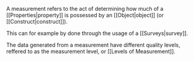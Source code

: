 A measurement refers to the act of determining how much of a [[Properties|property]] is possessed by an [[Object|object]] (or [[Construct|construct]]).

This can for example by done through the usage of a [[Surveys|survey]].

The data generated from a measurement have different quality levels, reffered to as the measurement level, or [[Levels of Measurement]].
